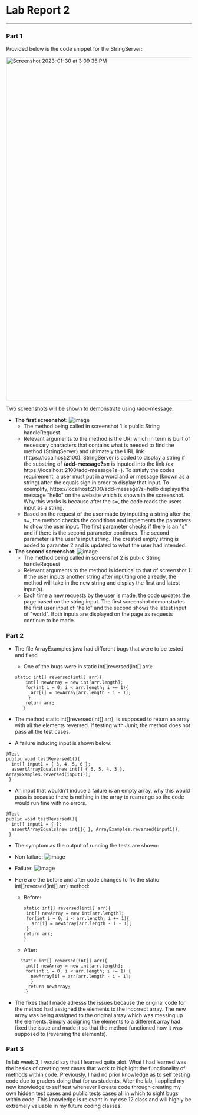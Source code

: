# Lab Report 2 
---
### Part 1 
Provided below is the code snippet for the StringServer: 

<img width="932" alt="Screenshot 2023-01-30 at 3 09 35 PM" src="https://user-images.githubusercontent.com/122497278/215617434-b6ddc967-f573-4133-934c-607bc02875f4.png">

Two screenshots will be shown to demonstrate using /add-message. 
  - **The first screenshot**: 
  ![image](https://user-images.githubusercontent.com/122497278/215619228-d0d4338b-35cd-4300-9650-157fcb11e187.png)
    - The method being called in screenshot 1 is public String handleRequest.  
    - Relevant arguments to the method is the URI which in term is built of necessary characters that contains what is needed to find the method (StringServer) and ultimately the URL link (https://localhost:2100). StringServer is coded to display a string if the substring of **/add-message?s=** is inputed into the link (ex: https://localhost:2100/add-message?s=). To satisfy the codes requirement, a user must put in a word and or message (known as a string) after the equals sign in order to display that input. To exemplify, https://localhost:2100/add-message?s=hello displays the message "hello" on the website which is shown in the screenshot. Why this works is because after the s=, the code reads the users input as a string. 
    - Based on the request of the user made by inputting a string after the s=, the method checks the conditions and implements the paramters to show the user input. The first parameter checks if there is an "s" and if there is the second parameter continues. The second parameter is the user's input string.
    The created empty string is added to paramter 2 and is updated to what the user had intended. 
  - **The second screenshot**: 
  ![image](https://user-images.githubusercontent.com/122497278/215653412-66c9f998-368d-4f2f-af5b-07571e45cc54.png)
    - The method being called in screenshot 2 is public String handleRequest
    - Relevant arguments to the method is identical to that of screenshot 1. If the user inputs another string after inputting one already, the method will take in the new string and display the first and latest input(s). 
    - Each time a new requests by the user is made, the code updates the page based on the string input. The first screenshot demonstrates the first user input of "hello" and the second shows the latest input of "world". Both inputs are displayed on the page as requests continue to be made. 

### Part 2 
  - The file ArrayExamples.java had different bugs that were to be tested and fixed
    - One of the bugs were in static int[]reversed(int[] arr):  
    
    ```
    static int[] reversed(int[] arr){
        int[] newArray = new int[arr.length]; 
        for(int i = 0; i < arr.length; i += 1){
          arr[i] = newArray[arr.length - i - 1]; 
         }
        return arr; 
       }
   - The method static int[]reversed(int[] arr), is supposed to return an array with all the elements reversed. If testing with Junit, the method does not pass all the test cases. 
   - A failure inducing input is shown below: 
   
    @Test 
    public void testReversed1(){
      int[] input1 = { 3, 4, 5, 6 }; 
      assertArrayEquals(new int[] { 6, 5, 4, 3 }, ArrayExamples.reversed(input1)); 
     }
   - An input that wouldn't induce a failure is an empty array, why this would pass is because there is nothing in the array to rearrange so the code would run fine with no errors. 
   
    @Test 
    public void testReversed(){
      int[] input1 = { }; 
      assertArrayEquals(new int[]{ }, ArrayExamples.reversed(input1)); 
     }
   - The symptom as the output of running the tests are shown: 
   - Non failure: 
      ![image](https://user-images.githubusercontent.com/122497278/215658685-b78d4342-2f13-428f-8b1c-3c4f152cee43.png)

   - Failure: 
      ![image](https://user-images.githubusercontent.com/122497278/215658867-bbeefb4a-cd28-43bf-baa9-90ec0d49f260.png)
   - Here are the before and after code changes to fix the static int[]reversed(int[] arr) method: 
      - Before: 
         ```
        static int[] reversed(int[] arr){
          int[] newArray = new int[arr.length]; 
          for(int i = 0; i < arr.length; i += 1){
            arr[i] = newArray[arr.length - i - 1]; 
          }
         return arr; 
        }
      - After: 
      ```
        static int[] reversed(int[] arr){
          int[] newArray = new int[arr.length];
          for(int i = 0; i < arr.length; i += 1) {
            newArray[i] = arr[arr.length - i - 1];
            }
           return newArray;
          }
   - The fixes that I made adresss the issues because the original code for the method had assigned the elements to the incorrect array. The new array was being assigned to the original array which was messing up the elements. Simply assigning the elements to a different array had fixed the issue and made it so that the method functioned how it was supposed to (reversing the elements). 
 
### Part 3
In lab week 3, I would say that I learned quite alot. What I had learned was the basics of creating test cases that work to highlight the functionality of methods within code. Previously, I had no prior knowledge as to self testing code due to graders doing that for us students. After the lab, I applied my new knowledge to self test whenever I create code through creating my own hidden test cases and public tests cases all in which to sight bugs within code. This knowledge is relevant in my cse 12 class and will highly be extremely valuable in my future coding classes. 

